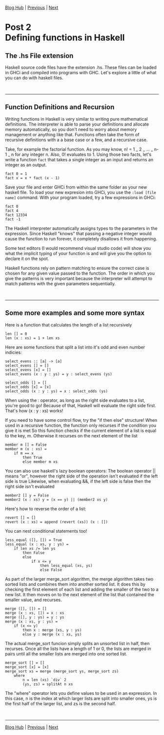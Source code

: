 [Blog Hub](../index) | [Previous](post1) | [Next](post3)

# Post 2<br>Defining functions in Haskell

## The .hs File extension

Haskell source code files have the extension .hs. These files can be loaded in GHCi and compiled into programs with GHC. Let's explore a little of what you can do with haskell files.

<br>

---

## Function Definitions and Recursion

Writing functions in Haskell is very similar to writing pure mathematical definitions. The interpreter is able to parse your definitions and allocate memory automatically, so you don't need to worry about memory management or anything like that. Functions often take the form of recursive definitions with a a base case or a few, and a recursive case.

Take, for example the factorial function. As you may know, n! = 1 _ 2 _ ... _ n-1 _ n for any integer n. Also, 0! evaluates to 1. Using those two facts, let's write a function `fact` that takes a single integer as an input and returns an integer as an output.

    fact 0 = 1
    fact x = x * fact (x - 1)

Save your file and enter GHCi from within the same folder as your new haskell file. To load your new expresion into GHCi, you use the `:load [file name]` command. With your program loaded, try a few expressions in GHCi:

    fact 0
    fact 4
    fact 12334
    fact -1

The Haskell interpreter automatically assigns types to the parameters in the expression. Since Haskell "knows" that passing a negative integer would cause the function to run forever, it completely disallows it from happening.

Some text editors (I would recommend visual studio code) will show you what the implicit typing of your function is and will give you the option to declare it on the spot.

Haskell functions rely on pattern matching to ensure the correct case is chosen for any given value passed to the function. The order in which you give the patterns is very important because the interpreter will attempt to match patterns with the given parameters sequentially.

<br>

---

## Some more examples and some more syntax

Here is a function that calculates the length of a list recursively

    len [] = 0
    len (x : xs) = 1 + len xs

Here are some functions that split a list into it's odd and even number indicies:

    select_evens :: [a] -> [a]
    select_evens [] = []
    select_evens [x] = []
    select_evens (x : y : ys) = y : select_evens (ys)

    select_odds [] = []
    select_odds [x] = [x]
    select_odds (x : y : ys) = x : select_odds (ys)

When using the : operator, as long as the right side evaluates to a list, you're good to go! Because of that, Haskell will evaluate the right side first. That's how (x : y : xs) works!

If you need to have some control flow, try the "if then else" structure! When used in a recursive function, the function only recurses if the condition you give it is met So this function checks if the current element of a list is equal to the key, m. Otherwise it recurses on the next element of the list

    member m [] = False
    member m (x : xs) =
        if m == x
            then True
            else member m xs

You can also use haskell's lazy boolean operators: The boolean operator || means "or", however the right side of the operation isn't evaluated if the left side is true Likewise, when evaluating &&, if the left side is false then the right side isn't evaluated

    member2 [] y = False
    member2 (x : xs) y = (x == y) || (member2 xs y)

Here's how to reverse the order of a list:

    revert [] = []
    revert (x : xs) = append (revert (xs)) (x : [])

You can nest conditional statements too!

    less_equal ([], []) = True
    less_equal (x : xs, y : ys) =
        if len xs /= len ys
            then False
            else
                if x <= y
                    then less_equal (xs, ys)
                    else False

As part of the larger merge_sort algorithm, the merge algorithm takes two sorted lists and combines them into another sorted list. It does this by checking the first element of each list and adding the smaller of the two to a new list. It then moves on to the next element of the list that contained the smaller value, and recurses.

    merge ([], []) = []
    merge (x : xs, []) = x : xs
    merge ([], y : ys) = y : ys
    merge (x : xs, y : ys) =
        if (x <= y)
            then x : merge (xs, y : ys)
            else y : merge (x : xs, ys)

The actual merge_sort funcion simply splits an unsorted list in half, then recurses. Once all the lists have a length of 1 or 0, the lists are merged in pairs until all the smaller lists are merged into one sorted list.

    merge_sort [] = []
    merge_sort [x] = [x]
    merge_sort xs = merge (merge_sort ys, merge_sort zs)
        where
            n = len (xs) `div` 2
            (ys, zs) = splitAt n xs

The "where" operator lets you define values to be used in an expression.
In this case, n is the index at which larger lists are split into smaller ones,
ys is the first half of the larger list, and zs is the second half.

<br>

---

[Blog Hub](../index) | [Previous](post1) | [Next](post3)
